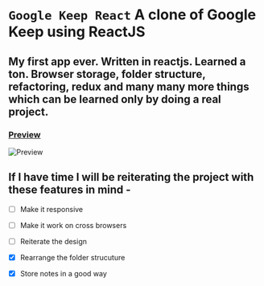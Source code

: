 # `Google Keep React` A clone of Google Keep using ReactJS

## My first app ever. Written in reactjs. Learned a ton. Browser storage, folder structure, refactoring, redux and many many more things which can be learned only by doing a real project.

### [Preview](https://google-keep-react.netlify.app/)

![Preview](https://i.imgur.com/W1LOCTv.png)

## If I have time I will be reiterating the project with these features in mind -
 - [ ] Make it responsive  
 - [ ] Make it work on cross browsers  
 - [ ] Reiterate the design  
 - [x] Rearrange the folder strucuture
 - [x] Store notes in a good way

